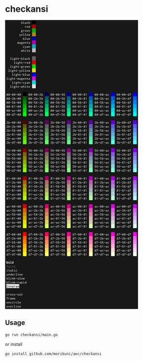 # checkansi

![sample](./sample.gif)

## Usage

```bash
go run checkansi/main.go
```

or install

```bash
go install github.com/morikuni/aec/checkansi
```
